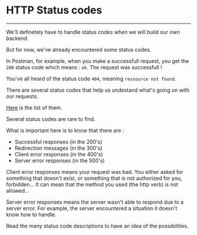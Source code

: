 # HTTP Status codes

---

We'll definetely have to handle status codes when we will build our own backend.

But for now, we've already encountered some status codes.

In Postman, for example, when you make a successfull request, you get the `200` status code which means : `ok`. The request was successfull !

You've all heard of the status code `404`, meaning `ressource not found`.

There are several status codes that help us undestand what's going on with our requests.

[Here](https://developer.mozilla.org/en-US/docs/Web/HTTP/Status) is the list of them.

Several status codes are rare to find.

What is important here is to know that there are :

- Successful responses (in the 200's)
- Redirection messages (in the 300's)
- Client error responses (in the 400's)
- Server error responses (in the 500's)

Client error responses means your request was bad. You either asked for something that doesn't exist, or something that is not authorized for you, forbidden... It can mean that the method you used (the http verb) is not allowed...

Server error responses means the server wasn't able to respond due to a server error. For example, the server encountered a situation it doesn't know how to handle.

Read the many status code descriptions to have an idea of the possibilities.

